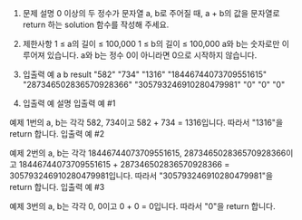 1. 문제 설명
   0 이상의 두 정수가 문자열 a, b로 주어질 때, a + b의 값을 문자열로 return 하는 solution 함수를 작성해 주세요.

2. 제한사항
   1 ≤ a의 길이 ≤ 100,000
   1 ≤ b의 길이 ≤ 100,000
   a와 b는 숫자로만 이루어져 있습니다.
   a와 b는 정수 0이 아니라면 0으로 시작하지 않습니다.

3. 입출력 예
   a b result
   "582" "734" "1316"
   "18446744073709551615" "287346502836570928366" "305793246910280479981"
   "0" "0" "0"

4. 입출력 예 설명
   입출력 예 #1

예제 1번의 a, b는 각각 582, 734이고 582 + 734 = 1316입니다. 따라서 "1316"을 return 합니다.
입출력 예 #2

예제 2번의 a, b는 각각 18446744073709551615, 287346502836570928366이고 18446744073709551615 + 287346502836570928366 = 305793246910280479981입니다. 따라서 "305793246910280479981"을 return 합니다.
입출력 예 #3

예제 3번의 a, b는 각각 0, 0이고 0 + 0 = 0입니다. 따라서 "0"을 return 합니다.
